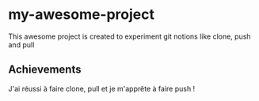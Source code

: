 # my-awesome-project

This awesome project is created to experiment git notions like clone, push and pull

## Achievements

J'ai réussi à faire clone, pull et je m'apprête à faire push !
